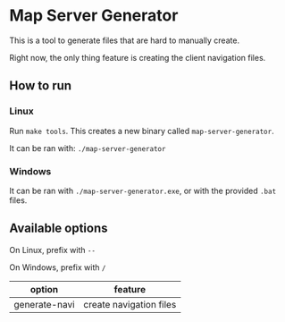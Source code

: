 # Map Server Generator

This is a tool to generate files that are hard to manually create.

Right now, the only thing feature is creating the client navigation files.

## How to run
### Linux
Run `make tools`.
This creates a new binary called `map-server-generator`.

It can be ran with: `./map-server-generator`

### Windows
It can be ran with `./map-server-generator.exe`, or with the provided `.bat` files.

## Available options
On Linux, prefix with `--`

On Windows, prefix with `/`

option | feature
---|---
generate-navi | create navigation files



